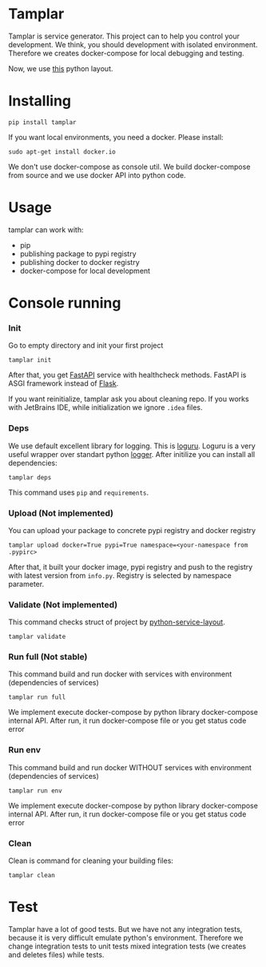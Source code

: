 # Tamplar

Tamplar is service generator. This project can to help you control your development. We think, you should development
with isolated environment. Therefore we creates docker-compose for local debugging and testing. 

Now, we use [this](https://github.com/U-Company/python-service-layout) python layout.

# Installing

    pip install tamplar
    
If you want local environments, you need a docker. Please install:

    sudo apt-get install docker.io
    
We don't use docker-compose as console util. We build docker-compose from source and we use docker API into python code.

# Usage

tamplar can work with:

- pip
- publishing package to pypi registry
- publishing docker to docker registry
- docker-compose for local development
    
# Console running

### Init

Go to empty directory and init your first project

    tamplar init
    
After that, you get [FastAPI](https://fastapi.tiangolo.com/) service with healthcheck methods. FastAPI is ASGI framework
instead of [Flask](https://flask.palletsprojects.com/).

If you want reinitialize, tamplar ask you about cleaning repo. If you works with JetBrains IDE, while initialization we
ignore `.idea` files.

### Deps

We use default excellent library for logging. This is [loguru](https://github.com/Delgan/loguru). Loguru is a very useful
wrapper over standart python [logger](https://docs.python.org/3.8/library/logging.html). After initilize you can install 
all dependencies:

    tamplar deps
    
This command uses `pip` and `requirements`.   

### Upload (Not implemented)

You can upload your package to concrete pypi registry and docker registry

    tamplar upload docker=True pypi=True namespace=<your-namespace from .pypirc>
    
After that, it built your docker image, pypi registry and push to the registry with latest version from `info.py`. 
Registry is selected by namespace parameter.

### Validate (Not implemented)

This command checks struct of project by [python-service-layout](https://github.com/U-Company/python-service-layout).

    tamplar validate

### Run full (Not stable)

This command build and run docker with services with environment (dependencies of services)

    tamplar run full
    
We implement execute docker-compose by python library docker-compose internal API. After run, it run docker-compose file
or you get status code error 

### Run env

This command build and run docker WITHOUT services with environment (dependencies of services)

    tamplar run env
    
We implement execute docker-compose by python library docker-compose internal API. After run, it run docker-compose file
or you get status code error
    
### Clean

Clean is command for cleaning your building files:

    tamplar clean

# Test

Tamplar have a lot of good tests. But we have not any integration tests, because it is very difficult emulate python's 
environment. Therefore we change integration tests to unit tests mixed integration tests (we creates and deletes files)
while tests.  
